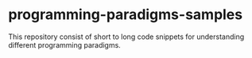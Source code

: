 # programming-paradigms-samples
This repository consist of short to long code snippets for understanding different programming paradigms.

